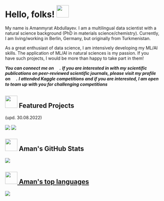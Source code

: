 
# Hello, folks! <img src="https://github.com/amanabdullayev/amanabdullayev/blob/3d5e9aa6f66926e1e6b9d67971331952f9bca67b/arrwrhhthqx.gif" width="40px">

My name is Amanmyrat Abdullayev. I am a multilingual data scientist with a natural science background (PhD in materials science/chemistry). Currently, I am living/working in Berlin, Germany, but originally from Turkmenistan.

As a great enthusiast of data science, I am intensively developing my ML/AI skills. The application of ML/AI in natural sciences is my passion. If you have such projects, I would be more than happy to take part in them!

<!-- Actual text -->

***You can connect me on [<img src="https://github.com/amanabdullayev/amanabdullayev/blob/4551dbaf8519259c0ec41c706293c257b5d435aa/download%20(1).png" width="15px"/>](https://www.linkedin.com/in/amanmyrat-abdullayew-94758b14/).***
***If you are interested in with my scientific publications on peer-reviewed scientific journals, please visit my profile on [<img src="https://github.com/amanabdullayev/amanabdullayev/blob/4551dbaf8519259c0ec41c706293c257b5d435aa/download.png" width="15px"/>](https://scholar.google.com/citations?user=22M2i14AAAAJ&hl=en).***
***I attended Kaggle competitions and if you are interested, I am open to team up with you for challenging competitions [<img src="https://user-images.githubusercontent.com/56832126/130933332-19f2f0d3-bb52-4d58-ac4a-dcbccf0660db.png" width="15px"/>](https://www.kaggle.com/amanabdullayev)***



## <img src="https://github.com/amanabdullayev/amanabdullayev/blob/main/datasets/sparkles.gif" width="40px"> Featured Projects 
(upd. 30.08.2022)

[<img align="center" src="https://github-readme-stats.vercel.app/api/pin/?username=amanabdullayev&repo=telecom_customer_churn_prediction&theme=dark" />](https://github.com/amanabdullayev/telecom_customer_churn_prediction)
[<img align="center" src="https://github-readme-stats.vercel.app/api/pin/?username=amanabdullayev&repo=gold_extraction_prediction&theme=dark" />](https://github.com/amanabdullayev/gold_extraction_prediction)




## <img src="https://github.com/amanabdullayev/amanabdullayev/blob/main/datasets/piechart.gif" width="40px"> Aman's GitHub Stats

<a href="https://github.com/amanabdullayev/amanabdullayev">
  <img align="center" src="https://github-readme-stats.vercel.app/api?username=amanabdullayev&show_icons=true&theme=dark" />
  
  
  
## <img src="https://github.com/amanabdullayev/amanabdullayev/blob/main/datasets/trophy.gif" width="40px"> Aman's top languages
<a href="https://github.com/amanabdullayev/amanabdullayev">
  <img align="center" src="https://github-readme-stats.vercel.app/api/top-langs/?username=amanabdullayev&hide=java,html,tex&title_color=ffffff&text_color=c9cacc&icon_color=2bbc8a&bg_color=1d1f21" />
